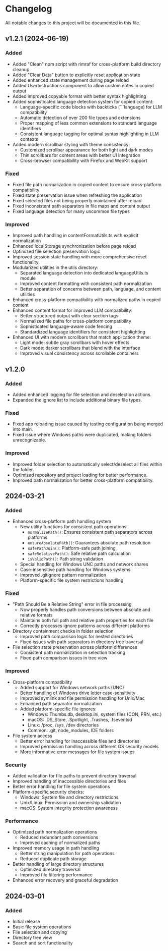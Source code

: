 # Changelog

All notable changes to this project will be documented in this file.

## v1.2.1 (2024-06-19)

### Added
- Added "Clean" npm script with rimraf for cross-platform build directory cleanup
- Added "Clear Data" button to explicitly reset application state
- Added enhanced state management during page reload
- Added UserInstructions component to allow custom notes in copied output
- Added improved copyable format with better syntax highlighting
- Added sophisticated language detection system for copied content:
  - Language-specific code blocks with backticks (```language) for LLM compatibility
  - Automatic detection of over 200 file types and extensions
  - Proper mapping of less common extensions to standard language identifiers
  - Consistent language tagging for optimal syntax highlighting in LLM contexts
- Added modern scrollbar styling with theme consistency:
  - Customized scrollbar appearance for both light and dark modes
  - Thin scrollbars for content areas with better UI integration
  - Cross-browser compatibility with Firefox and WebKit support

### Fixed
- Fixed file path normalization in copied content to ensure cross-platform compatibility
- Fixed state preservation issue when refreshing the application
- Fixed selected files not being properly maintained after reload
- Fixed inconsistent path separators in file maps and content output
- Fixed language detection for many uncommon file types

### Improved
- Improved path handling in contentFormatUtils.ts with explicit normalization
- Enhanced localStorage synchronization before page reload
- Optimized file selection preservation logic
- Improved session state handling with more comprehensive reset functionality
- Modularized utilities in the utils directory:
  - Separated language detection into dedicated languageUtils.ts module
  - Improved content formatting with consistent path normalization
  - Better separation of concerns between path, language, and content utilities
- Enhanced cross-platform compatibility with normalized paths in copied content
- Enhanced content format for improved LLM compatibility:
  - Better structured output with clear section tags
  - Normalized file paths for cross-platform compatibility
  - Sophisticated language-aware code fencing
  - Standardized language identifiers for consistent highlighting
- Enhanced UI with modern scrollbars that match application theme:
  - Light mode: subtle gray scrollbars with hover effects
  - Dark mode: darker scrollbars that blend with the interface
  - Improved visual consistency across scrollable containers

## v1.2.0

### Added
- Added enhanced logging for file selection and deselection actions.
- Expanded the ignore list to include additional binary file types.

### Fixed
- Fixed app reloading issue caused by testing configuration being merged into main.
- Fixed issue where Windows paths were duplicated, making folders unrecognizable.

### Improved
- Improved folder selection to automatically select/deselect all files within the folder.
- Optimized repository and project loading for better performance.
- Improved path normalization for better cross-platform compatibility.

## 2024-03-21

### Added
- Enhanced cross-platform path handling system
  - New utility functions for consistent path operations:
    - `normalizePath()`: Ensures consistent path separators across platforms
    - `ensureAbsolutePath()`: Guarantees absolute path resolution
    - `safePathJoin()`: Platform-safe path joining
    - `safeRelativePath()`: Safe relative path calculation
    - `isValidPath()`: Path string validation
  - Special handling for Windows UNC paths and network shares
  - Case-insensitive path handling for Windows systems
  - Improved .gitignore pattern normalization
  - Platform-specific file system restrictions handling

### Fixed
- "Path Should Be a Relative String" error in file processing
  - Now properly handles path conversions between absolute and relative formats
  - Maintains both full path and relative path properties for each file
  - Correctly processes ignore patterns across different platforms
- Directory containment checks in folder selection
  - Improved path comparison logic for nested directories
  - Fixed issues with path separators in directory tree traversal
- File selection state preservation across platform differences
  - Consistent path normalization in selection tracking
  - Fixed path comparison issues in tree view

### Improved
- Cross-platform compatibility
  - Added support for Windows network paths (UNC)
  - Better handling of Windows drive letter case-sensitivity
  - Improved symlink and file permission handling for Unix/Mac
  - Enhanced path separator normalization
  - Added platform-specific file ignores:
    - Windows: Thumbs.db, desktop.ini, system files (CON, PRN, etc.)
    - macOS: .DS_Store, .Spotlight, .Trashes, .fseventsd
    - Linux: /proc, /sys, /dev directories
    - Common: .git, node_modules, IDE folders
- File system access
  - Better error handling for inaccessible files and directories
  - Improved permission handling across different OS security models
  - More informative error messages for file system issues

### Security
- Added validation for file paths to prevent directory traversal
- Improved handling of inaccessible directories and files
- Better error handling for file system operations
- Platform-specific security checks:
  - Windows: System file and directory restrictions
  - Unix/Linux: Permission and ownership validation
  - macOS: System integrity protection awareness

### Performance
- Optimized path normalization operations
  - Reduced redundant path conversions
  - Improved caching of normalized paths
- Improved memory usage in path handling
  - Better string manipulation for path operations
  - Reduced duplicate path storage
- Better handling of large directory structures
  - Optimized directory traversal
  - Improved file filtering performance
- Enhanced error recovery and graceful degradation

## 2024-03-01

### Added
- Initial release
- Basic file system operations
- File selection and copying
- Directory tree view
- Search and sort functionality